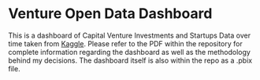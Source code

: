 # Venture Open Data Dashboard
This is a dashboard of Capital Venture Investments and Startups Data over time taken from [Kaggle](https://www.kaggle.com/datasets/justinas/startup-investments). Please refer to the PDF within the repository for complete information regarding the dashboard as well as the methodology behind my decisions. The dashboard itself is also within the repo as a .pbix file.
